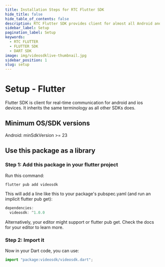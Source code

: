 ```yaml
---
title: Installation Steps for RTC Flutter SDK
hide_title: false
hide_table_of_contents: false
description: RTC Flutter SDK provides client for almost all Android and IOS devices. it takes less amount of cpu and memory.
sidebar_label: Setup
pagination_label: Setup
keywords:
  - RTC FLUTTER
  - FLUTTER SDK
  - DART SDK
image: img/videosdklive-thumbnail.jpg
sidebar_position: 1
slug: setup
---
```


# Setup - Flutter

Flutter SDK is client for real-time communication for android and ios devices. It inherits the same terminology as all other SDKs does.

## Minimum OS/SDK versions

Android: minSdkVersion >= 23

<!-- ### IOS: > 11 -->

## Use this package as a library

### Step 1: Add this package in your flutter project

Run this command:

```js
flutter pub add videosdk
```

This will add a line like this to your package's pubspec.yaml (and run an implicit flutter pub get):

```js
dependencies:
  videosdk: ^1.0.0
```

Alternatively, your editor might support or flutter pub get. Check the docs for your editor to learn more.

### Step 2: Import it

Now in your Dart code, you can use:

```js
import "package:videosdk/videosdk.dart";
```
